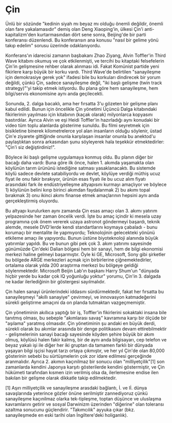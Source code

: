 # Çin

Ünlü bir sözünde "kedinin siyah mı beyaz mı olduğu önemli değildir,
önemli olan fare yakalamasıdır" demiş olan Deng Xiaoping'in, ülkesi
Çin'i anti-kapitalizm'den kurtarmasından dört sene sonra, Beijing'de
bir parti konferansı düzenlendi. Bu konferansın ana konusu "nasıl bir
gelime yönü takıp edelim" sorusu üzerinde odaklanıyordu.

Konferans'ın idarecisi zamanın başbakanı Zhao Ziyang, Alvin Toffler'in
Third Wave kitabını okumuş ve çok etkilenmişti, ve tercihi bu
kitaptaki felsefelerin Çin'in gelişmesine rehber olarak alınması
idi. Fakat Komünist partide yeni fikirlere karşı büyük bir korku
vardı. Third Wave'de belirtilen "sanayileşme için demokrasiye gerek
yok" ifadesi bile bu korkuları dindirecek bir yorum değildi, çünkü
Çin, sadece sanayileşme değil, "iki başlı gelişme (twin track
strategy)"'yi takip etmek istiyordu. Bu plana göre hem sanayileşme,
hem bilgi/servis ekonomisine aynı anda geçilecekti.

Sonunda, 2. dalga bacaklı, ama her fırsatta 3'u gözeten bir gelişme
planı kabul edildi. Bunun için öncelikle Çin yönetimi Üçüncü Dalga
kitabındaki fikirlerinin yayılması için kitabının (kaçak olarak)
milyonlarca kopyasını bastırdılar. Ayrıca Alvin ve eşi Heidi
Toffler'in hazırladığı aynı konudaki bir video tüm toplu alanlarda
gösterime sunuldu. Bu filmi seyretmek için bisikletine binerek
kilometrelerce yol alan insanların olduğu söylenir, üstad Çin'e
ziyarete gittiğinde onunla karşılaşan insanlar onunla bu anektod'u
paylaştıktan sonra arkasından şunu söyleyerek hala teşekkür
etmektedirler: "Çin'i siz değiştirdiniz!".

Böylece iki başlı gelişme uygulamaya konmuş oldu. Bu planın diğer bir
bacağı daha vardı: Buna göre ilk önce, halen 1. akımda yaşamakta olan
köylünün tarım ürününü istediğine satması yasaklanacaktı. Bu sistemde
köylü sadece devlete satabiliyordu ve devlet, köylüye verdiği müthiş
ucuz fiyat ile onu fakir bırakıyor, ürünün esas fiyatı ile bu ucuz
alım fiyatı arasındaki fark ile endüstriyelleşme altyapısını kurmayı
amaçlıyor ve böylece 1) köylünün belini kırıp birinci akımdan
faydalanmak 2) bu akımı topal bırakmak 3) onu ikinci akımı finanse
etmek amaçlarının hepsini aynı anda gerçekleştirmiş oluyordu.

Bu altyapı kurulurken aynı zamanda Çin esas amaçı olan 3. akımı
yatırım yelpazesinde her zaman öncelik verdi. İşte bu amaç içindir ki
mesela uzay programına çok önem vererek uzaya astronot göndermeyi
başardı, teknik alemde, mesele DVD'lerde kendi standartlarını koymaya
çabaladı - bunu korumaçı bir mentalite ile yapmıyordu; Teknolojinin
gelecekteki yönünü etkileme amaçı ile yapıyordu. Bunun üstüne
biyoteknoloji alanında büyük yatırımlar yapıldı. Bu ve bunun gibi pek
çok 3. akım yatırımı sayesinde günümüzde Çin'deki Dalian bölgesi hem
bir sanayi, hem de bilgi ekonomisi merkezi haline gelmeyi
başarmıştır. Öyle ki GE, Microsoft, Sony gibi şirketler bu bölgede
ARGE merkezleri açmak için birbirlerine çiğnemektedirler, ortalama
olarak yılda 200 araştırma merkezi bu bölgeye geldiği
söylenmektedir. Microsoft Beijin Lab'ın başkanı Harry Shum'un "dünyada
hiçbir yerde bu kadar çok IQ yoğunluğu yoktur" yorumu, Çin'in
3. dalgada ne kadar ilerlediğinin bir göstergesi sayılmalıdır.

Çin halen sanayi ürünlerindeki iddasını sürdürmektedir, fakat her
fırsatta bu sanayileşmeyi "akıllı sanayiye" çevirmeyi, ve innovasyon
katmadeğerini sürekli geliştirme amaçıni da on planda tutmaktan
vazgeçmemiştir.

Çin yönetiminin akıllıca yaptığı bir iş, Toffler'in fikirlerini
sokaktaki insana bile tanıtmış olması, bu sebeple "akımlarası savaş"
kavramına karşı bir ölçüde bir "aşılama" yaratmış olmasıdır. Çin
yönetiminin şu andaki en büyük derdi, sürekli olarak bu akımlar
arasında bir denge politikasını devam ettirebilmektir - gelişmelerinin
sanayi bacağı sayesinde köyden şehire büyük bir akım olmuş, köylüsü
halen fakir kalmış, bir de aynı anda bilgisayarı, cep telefon ve beyaz
yakalı işi ile diğer her iki gruptan da tamamen farklı bir dünyada
yaşayan bilgi işçisi hayat tarzı ortaya çıkmıştır, ve her yıl Çin'de
olan 80,000 gösterinin sebebi bu sürtüşmelerin çok zor idare edilmesi
gerçeğinde aranmalıdır. Ayrıca 2. akımın kaçınilmaz bir sonucu olan
"milliyetçilik"[1] son zamanlarda kendini Japonya karşıtı gösterilerde
kendini göstermiştir, ve Çin hükümeti tarafından kısmen izin verilmiş
olsa da, ilerlemesine endise ilen bakılan bir gelişme olarak dikkatle
takip edilmektedir.

[1] Aşırı milliyetçilik ve sanayileşme arasdaki bağlantı, İ. ve
Iİ. dünya savaşlarında yeterince gözler önüne serilmiştir zannediyoruz
çünkü sanayileşme kaçınilmaz olarka tek-tipleşme, toptan düşünce ve
uluslaşma kavramlarını getirir ve sosyal Darwinizm üzerinden
"diğerine" olan toleransı azaltma sonucunu güçlendirir. "Takımcılık"
ayyuka çıkar (bkz. sanayileşmede en eski tarihi olan İngiltere'deki
holiganlık).



